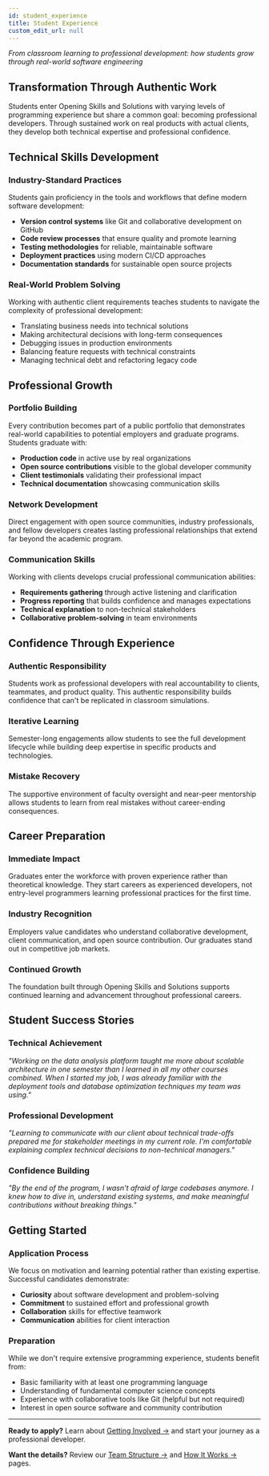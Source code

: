 ```yaml
---
id: student_experience
title: Student Experience
custom_edit_url: null
---
```

*From classroom learning to professional development: how students grow through real-world software engineering*

## Transformation Through Authentic Work

Students enter Opening Skills and Solutions with varying levels of programming experience but share a common goal: becoming professional developers. Through sustained work on real products with actual clients, they develop both technical expertise and professional confidence.

<!-- ![Before/after comparison showing student growth or portfolio development over time]() -->

## Technical Skills Development

### Industry-Standard Practices

Students gain proficiency in the tools and workflows that define modern software development:

- **Version control systems** like Git and collaborative development on GitHub
- **Code review processes** that ensure quality and promote learning
- **Testing methodologies** for reliable, maintainable software
- **Deployment practices** using modern CI/CD approaches
- **Documentation standards** for sustainable open source projects

### Real-World Problem Solving

Working with authentic client requirements teaches students to navigate the complexity of professional development:

- Translating business needs into technical solutions
- Making architectural decisions with long-term consequences
- Debugging issues in production environments
- Balancing feature requests with technical constraints
- Managing technical debt and refactoring legacy code

<!-- ![Student working through complex code]() -->

## Professional Growth

### Portfolio Building

Every contribution becomes part of a public portfolio that demonstrates real-world capabilities to potential employers and graduate programs. Students graduate with:

- **Production code** in active use by real organizations
- **Open source contributions** visible to the global developer community
- **Client testimonials** validating their professional impact
- **Technical documentation** showcasing communication skills

### Network Development

Direct engagement with open source communities, industry professionals, and fellow developers creates lasting professional relationships that extend far beyond the academic program.

<!-- ![student presenting at conference/meetup showing professional connections]() -->

### Communication Skills

Working with clients develops crucial professional communication abilities:

- **Requirements gathering** through active listening and clarification
- **Progress reporting** that builds confidence and manages expectations
- **Technical explanation** to non-technical stakeholders
- **Collaborative problem-solving** in team environments

## Confidence Through Experience

### Authentic Responsibility

Students work as professional developers with real accountability to clients, teammates, and product quality. This authentic responsibility builds confidence that can't be replicated in classroom simulations.

### Iterative Learning

Semester-long engagements allow students to see the full development lifecycle while building deep expertise in specific products and technologies.

### Mistake Recovery

The supportive environment of faculty oversight and near-peer mentorship allows students to learn from real mistakes without career-ending consequences.

<!-- ![Team celebration]() -->

## Career Preparation

### Immediate Impact

Graduates enter the workforce with proven experience rather than theoretical knowledge. They start careers as experienced developers, not entry-level programmers learning professional practices for the first time.

### Industry Recognition

Employers value candidates who understand collaborative development, client communication, and open source contribution. Our graduates stand out in competitive job markets.

### Continued Growth

The foundation built through Opening Skills and Solutions supports continued learning and advancement throughout professional careers.

<!-- ![Alumni in professional roles]() -->

## Student Success Stories

### Technical Achievement

*"Working on the data analysis platform taught me more about scalable architecture in one semester than I learned in all my other courses combined. When I started my job, I was already familiar with the deployment tools and database optimization techniques my team was using."*

### Professional Development

*"Learning to communicate with our client about technical trade-offs prepared me for stakeholder meetings in my current role. I'm comfortable explaining complex technical decisions to non-technical managers."*

### Confidence Building

*"By the end of the program, I wasn't afraid of large codebases anymore. I knew how to dive in, understand existing systems, and make meaningful contributions without breaking things."*

<!-- ![Student testimonial photos]() -->

## Getting Started

### Application Process

We focus on motivation and learning potential rather than existing expertise. Successful candidates demonstrate:

- **Curiosity** about software development and problem-solving
- **Commitment** to sustained effort and professional growth  
- **Collaboration** skills for effective teamwork
- **Communication** abilities for client interaction

### Preparation

While we don't require extensive programming experience, students benefit from:

- Basic familiarity with at least one programming language
- Understanding of fundamental computer science concepts
- Experience with collaborative tools like Git (helpful but not required)
- Interest in open source software and community contribution

<!-- ![Onboarding process, a welcoming, accessible entry point]() -->

---

**Ready to apply?** Learn about [Getting Involved →](./get_involved.md) and start your journey as a professional developer.

**Want the details?** Review our [Team Structure →](team_structure.md) and [How It Works →](how_it_works.md) pages.